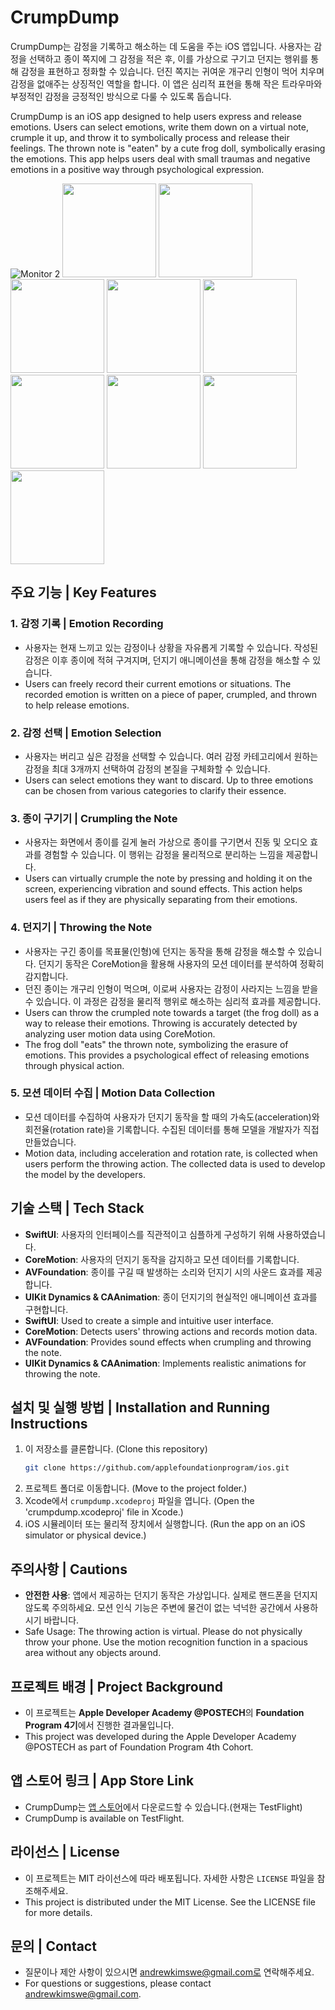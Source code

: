 # CrumpDump

CrumpDump는 감정을 기록하고 해소하는 데 도움을 주는 iOS 앱입니다. 사용자는 감정을 선택하고 종이 쪽지에 그 감정을 적은 후, 이를 가상으로 구기고 던지는 행위를 통해 감정을 표현하고 정화할 수 있습니다. 던진 쪽지는 귀여운 개구리 인형이 먹어 치우며 감정을 없애주는 상징적인 역할을 합니다. 이 앱은 심리적 표현을 통해 작은 트라우마와 부정적인 감정을 긍정적인 방식으로 다룰 수 있도록 돕습니다.

CrumpDump is an iOS app designed to help users express and release emotions. Users can select emotions, write them down on a virtual note, crumple it up, and throw it to symbolically process and release their feelings. The thrown note is "eaten" by a cute frog doll, symbolically erasing the emotions. This app helps users deal with small traumas and negative emotions in a positive way through psychological expression.

![Monitor 2](https://github.com/user-attachments/assets/1cf2e8f8-72b0-4443-8d0f-6d805e0227e1)
<img src="https://github.com/user-attachments/assets/8c3f3f8c-58d7-4d0b-99d3-5e36d4e34d5a" width="150" style="display:inline-block;">
<img src="https://github.com/user-attachments/assets/615f9747-1199-41b0-ba0b-105c1f87ecfe" width="150" style="display:inline-block;">
<img src="https://github.com/user-attachments/assets/bca1ec21-8970-4795-b4e4-59efa35e4459" width="150" style="display:inline-block;">
<img src="https://github.com/user-attachments/assets/632aa9ba-cdf7-4dce-9809-bd8143b5f097" width="150" style="display:inline-block;">
<img src="https://github.com/user-attachments/assets/47647f2b-7c48-4923-9ba8-c983634687b2" width="150" style="display:inline-block;">
<img src="https://github.com/user-attachments/assets/c389e896-4c4d-4573-a8ef-f1e32da1a7f1" width="150" style="display:inline-block;">
<img src="https://github.com/user-attachments/assets/ff2bd8d4-7985-4a66-9a14-da8215075a05" width="150" style="display:inline-block;">
<img src="https://github.com/user-attachments/assets/1fff4e7f-d5f7-4997-8baa-83cf71d46e6c" width="150" style="display:inline-block;">
<img src="https://github.com/user-attachments/assets/875f4495-e17f-4c22-8d6a-b0654a5ef1b6" width="150" style="display:inline-block;">

## 주요 기능 | Key Features

### 1. 감정 기록 | Emotion Recording
- 사용자는 현재 느끼고 있는 감정이나 상황을 자유롭게 기록할 수 있습니다. 작성된 감정은 이후 종이에 적혀 구겨지며, 던지기 애니메이션을 통해 감정을 해소할 수 있습니다.
- Users can freely record their current emotions or situations. The recorded emotion is written on a piece of paper, crumpled, and thrown to help release emotions.

### 2. 감정 선택 | Emotion Selection
- 사용자는 버리고 싶은 감정을 선택할 수 있습니다. 여러 감정 카테고리에서 원하는 감정을 최대 3개까지 선택하여 감정의 본질을 구체화할 수 있습니다.
- Users can select emotions they want to discard. Up to three emotions can be chosen from various categories to clarify their essence.

### 3. 종이 구기기 | Crumpling the Note
- 사용자는 화면에서 종이를 길게 눌러 가상으로 종이를 구기면서 진동 및 오디오 효과를 경험할 수 있습니다. 이 행위는 감정을 물리적으로 분리하는 느낌을 제공합니다.
- Users can virtually crumple the note by pressing and holding it on the screen, experiencing vibration and sound effects. This action helps users feel as if they are physically separating from their emotions.

### 4. 던지기 | Throwing the Note
- 사용자는 구긴 종이를 목표물(인형)에 던지는 동작을 통해 감정을 해소할 수 있습니다. 던지기 동작은 CoreMotion을 활용해 사용자의 모션 데이터를 분석하여 정확히 감지합니다.
- 던진 종이는 개구리 인형이 먹으며, 이로써 사용자는 감정이 사라지는 느낌을 받을 수 있습니다. 이 과정은 감정을 물리적 행위로 해소하는 심리적 효과를 제공합니다.
- Users can throw the crumpled note towards a target (the frog doll) as a way to release their emotions. Throwing is accurately detected by analyzing user motion data using CoreMotion.
- The frog doll "eats" the thrown note, symbolizing the erasure of emotions. This provides a psychological effect of releasing emotions through physical action.

### 5. 모션 데이터 수집 | Motion Data Collection
- 모션 데이터를 수집하여 사용자가 던지기 동작을 할 때의 가속도(acceleration)와 회전율(rotation rate)을 기록합니다. 수집된 데이터를 통해 모델을 개발자가 직접 만들었습니다.
- Motion data, including acceleration and rotation rate, is collected when users perform the throwing action. The collected data is used to develop the model by the developers.

## 기술 스택 | Tech Stack
- **SwiftUI**: 사용자의 인터페이스를 직관적이고 심플하게 구성하기 위해 사용하였습니다.
- **CoreMotion**: 사용자의 던지기 동작을 감지하고 모션 데이터를 기록합니다.
- **AVFoundation**: 종이를 구길 때 발생하는 소리와 던지기 시의 사운드 효과를 제공합니다.
- **UIKit Dynamics & CAAnimation**: 종이 던지기의 현실적인 애니메이션 효과를 구현합니다.
- **SwiftUI**: Used to create a simple and intuitive user interface.
- **CoreMotion**: Detects users' throwing actions and records motion data.
- **AVFoundation**: Provides sound effects when crumpling and throwing the note.
- **UIKit Dynamics & CAAnimation**: Implements realistic animations for throwing the note.

## 설치 및 실행 방법 | Installation and Running Instructions
1. 이 저장소를 클론합니다. (Clone this repository)
   ```bash
   git clone https://github.com/applefoundationprogram/ios.git
   ```
2. 프로젝트 폴더로 이동합니다. (Move to the project folder.)
3. Xcode에서 `crumpdump.xcodeproj` 파일을 엽니다. (Open the 'crumpdump.xcodeproj' file in Xcode.)
4. iOS 시뮬레이터 또는 물리적 장치에서 실행합니다. (Run the app on an iOS simulator or physical device.)

## 주의사항 | Cautions
- **안전한 사용**: 앱에서 제공하는 던지기 동작은 가상입니다. 실제로 핸드폰을 던지지 않도록 주의하세요. 모션 인식 기능은 주변에 물건이 없는 넉넉한 공간에서 사용하시기 바랍니다.
- Safe Usage: The throwing action is virtual. Please do not physically throw your phone. Use the motion recognition function in a spacious area without any objects around.

## 프로젝트 배경 | Project Background
- 이 프로젝트는 **Apple Developer Academy @POSTECH**의 **Foundation Program 4기**에서 진행한 결과물입니다.
- This project was developed during the Apple Developer Academy @POSTECH as part of Foundation Program 4th Cohort.

## 앱 스토어 링크 | App Store Link
- CrumpDump는 [앱 스토어](https://testflight.apple.com/join/mh7q81Vs)에서 다운로드할 수 있습니다.(현재는 TestFlight)
- CrumpDump is available on TestFlight.

## 라이선스 | License
- 이 프로젝트는 MIT 라이선스에 따라 배포됩니다. 자세한 사항은 `LICENSE` 파일을 참조해주세요.
- This project is distributed under the MIT License. See the LICENSE file for more details.

## 문의 | Contact
- 질문이나 제안 사항이 있으시면 andrewkimswe@gmail.com로 연락해주세요.
- For questions or suggestions, please contact andrewkimswe@gmail.com.
